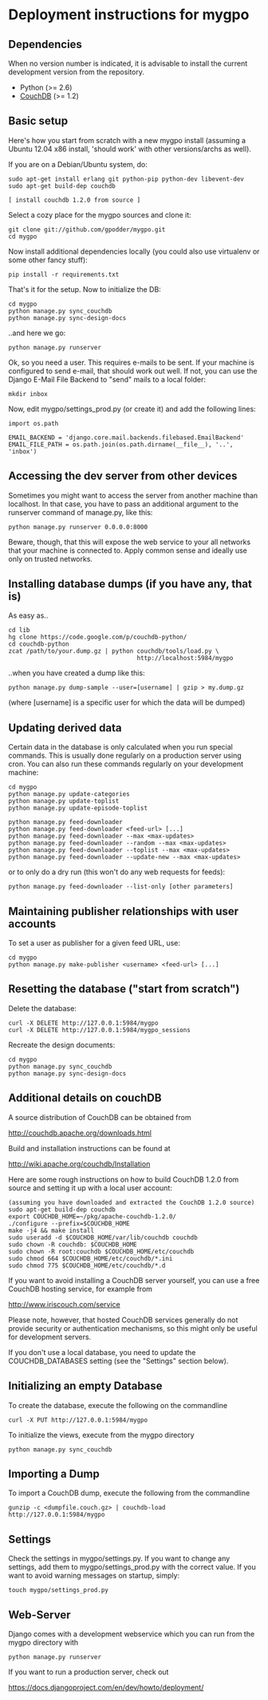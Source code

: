 Deployment instructions for mygpo
=================================


Dependencies
------------

When no version number is indicated, it is advisable to install the current
development version from the repository.

* Python (>= 2.6)
* [CouchDB](https://couchdb.apache.org/) (>= 1.2)


Basic setup
-----------

Here's how you start from scratch with a new mygpo install (assuming a
Ubuntu 12.04 x86 install, 'should work' with other versions/archs as well).

If you are on a Debian/Ubuntu system, do:

    sudo apt-get install erlang git python-pip python-dev libevent-dev
    sudo apt-get build-dep couchdb

    [ install couchdb 1.2.0 from source ]

Select a cozy place for the mygpo sources and clone it:

    git clone git://github.com/gpodder/mygpo.git
    cd mygpo

Now install additional dependencies locally (you could also use virtualenv or
some other fancy stuff):

    pip install -r requirements.txt

That's it for the setup. Now to initialize the DB:

    cd mygpo
    python manage.py sync_couchdb
    python manage.py sync-design-docs

..and here we go:

    python manage.py runserver

Ok, so you need a user. This requires e-mails to be sent. If your machine is
configured to send e-mail, that should work out well. If not, you can use the
Django E-Mail File Backend to "send" mails to a local folder:

    mkdir inbox

Now, edit mygpo/settings_prod.py (or create it) and add the following lines:

    import os.path

    EMAIL_BACKEND = 'django.core.mail.backends.filebased.EmailBackend'
    EMAIL_FILE_PATH = os.path.join(os.path.dirname(__file__), '..', 'inbox')


Accessing the dev server from other devices
-------------------------------------------

Sometimes you might want to access the server from another machine than
localhost. In that case, you have to pass an additional argument to the
runserver command of manage.py, like this:

    python manage.py runserver 0.0.0.0:8000

Beware, though, that this will expose the web service to your all networks
that your machine is connected to. Apply common sense and ideally use only
on trusted networks.


Installing database dumps (if you have any, that is)
----------------------------------------------------

As easy as..

    cd lib
    hg clone https://code.google.com/p/couchdb-python/
    cd couchdb-python
    zcat /path/to/your.dump.gz | python couchdb/tools/load.py \
                                        http://localhost:5984/mygpo

..when you have created a dump like this:

    python manage.py dump-sample --user=[username] | gzip > my.dump.gz

(where [username] is a specific user for which the data will be dumped)

Updating derived data
---------------------

Certain data in the database is only calculated when you
run special commands. This is usually done regularly on
a production server using cron. You can also run these
commands regularly on your development machine:

    cd mygpo
    python manage.py update-categories
    python manage.py update-toplist
    python manage.py update-episode-toplist

    python manage.py feed-downloader
    python manage.py feed-downloader <feed-url> [...]
    python manage.py feed-downloader --max <max-updates>
    python manage.py feed-downloader --random --max <max-updates>
    python manage.py feed-downloader --toplist --max <max-updates>
    python manage.py feed-downloader --update-new --max <max-updates>

or to only do a dry run (this won't do any web requests for feeds):

    python manage.py feed-downloader --list-only [other parameters]


Maintaining publisher relationships with user accounts
------------------------------------------------------

To set a user as publisher for a given feed URL, use:

    cd mygpo
    python manage.py make-publisher <username> <feed-url> [...]


Resetting the database ("start from scratch")
---------------------------------------------

Delete the database:

    curl -X DELETE http://127.0.0.1:5984/mygpo
    curl -X DELETE http://127.0.0.1:5984/mygpo_sessions

Recreate the design documents:

    cd mygpo
    python manage.py sync_couchdb
    python manage.py sync-design-docs


Additional details on couchDB
-----------------------------

A source distribution of CouchDB can be obtained from

   http://couchdb.apache.org/downloads.html

Build and installation instructions can be found at

   http://wiki.apache.org/couchdb/Installation

Here are some rough instructions on how to build CouchDB 1.2.0 from source
and setting it up with a local user account:

    (assuming you have downloaded and extracted the CouchDB 1.2.0 source)
    sudo apt-get build-dep couchdb
    export COUCHDB_HOME=~/pkg/apache-couchdb-1.2.0/
    ./configure --prefix=$COUCHDB_HOME
    make -j4 && make install
    sudo useradd -d $COUCHDB_HOME/var/lib/couchdb couchdb
    sudo chown -R couchdb: $COUCHDB_HOME
    sudo chown -R root:couchdb $COUCHDB_HOME/etc/couchdb
    sudo chmod 664 $COUCHDB_HOME/etc/couchdb/*.ini
    sudo chmod 775 $COUCHDB_HOME/etc/couchdb/*.d


If you want to avoid installing a CouchDB server yourself, you can use a free
CouchDB hosting service, for example from

   http://www.iriscouch.com/service

Please note, however, that hosted CouchDB services generally do not provide
security or authentication mechanisms, so this might only be useful for
development servers.

If you don't use a local database, you need to update the COUCHDB_DATABASES
setting (see the "Settings" section below).



Initializing an empty Database
------------------------------

To create the database, execute the following on the commandline

    curl -X PUT http://127.0.0.1:5984/mygpo

To initialize the views, execute from the mygpo directory

    python manage.py sync_couchdb


Importing a Dump
----------------

To import a CouchDB dump, execute the following from the commandline

    gunzip -c <dumpfile.couch.gz> | couchdb-load http://127.0.0.1:5984/mygpo




Settings
--------

Check the settings in mygpo/settings.py. If you want to change any settings,
add them to mygpo/settings_prod.py with the correct value. If you want to
avoid warning messages on startup, simply:

    touch mygpo/settings_prod.py



Web-Server
----------

Django comes with a development webservice which you can run from the mygpo
directory with

    python manage.py runserver

If you want to run a production server, check out

   https://docs.djangoproject.com/en/dev/howto/deployment/



